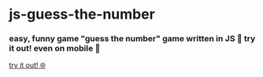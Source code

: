 # js-guess-the-number

### easy, funny game "guess the number" game written in JS 💛 try it out! even on mobile 📱

[try it out! 🌐](https://kacperkwinta.github.io/js-guess-the-number/)
